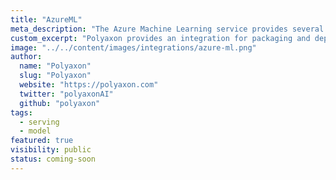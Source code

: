 ```yaml
---
title: "AzureML"
meta_description: "The Azure Machine Learning service provides several ways you can deploy your trained model."
custom_excerpt: "Polyaxon provides an integration for packaging and deploying models on AzureML."
image: "../../content/images/integrations/azure-ml.png"
author:
  name: "Polyaxon"
  slug: "Polyaxon"
  website: "https://polyaxon.com"
  twitter: "polyaxonAI"
  github: "polyaxon"
tags: 
  - serving
  - model
featured: true
visibility: public
status: coming-soon
---
```


